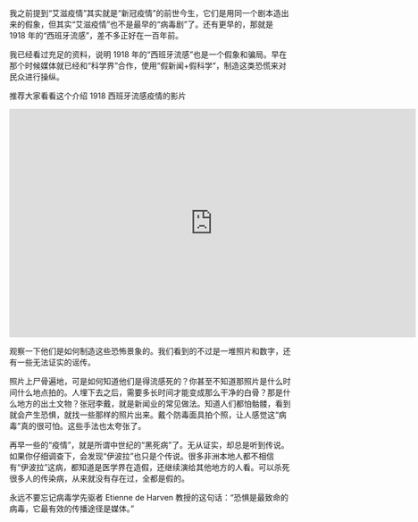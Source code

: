 我之前提到“艾滋疫情”其实就是“新冠疫情”的前世今生，它们是用同一个剧本造出来的假象，但其实“艾滋疫情”也不是最早的“病毒剧”了。还有更早的，那就是 1918 年的“西班牙流感”，差不多正好在一百年前。

我已经看过充足的资料，说明 1918 年的“西班牙流感”也是一个假象和骗局。早在那个时候媒体就已经和“科学界”合作，使用“假新闻+假科学”，制造这类恐慌来对民众进行操纵。

推荐大家看看这个介绍 1918 西班牙流感疫情的影片

<div id="youtube2-UDY5COg2P2c" class="youtube-wrap" data-attrs="{&quot;videoId&quot;:&quot;UDY5COg2P2c&quot;,&quot;startTime&quot;:null,&quot;endTime&quot;:null}">

<div class="youtube-inner"><iframe src="https://www.youtube-nocookie.com/embed/UDY5COg2P2c?rel=0&amp;autoplay=0&amp;showinfo=0&amp;enablejsapi=0" frameborder="0" loading="lazy" gesture="media" allow="autoplay; fullscreen" allowautoplay="true" allowfullscreen="true" width="728" height="409"></iframe></div>


观察一下他们是如何制造这些恐怖景象的。我们看到的不过是一堆照片和数字，还有一些无法证实的谣传。

照片上尸骨遍地，可是如何知道他们是得流感死的？你甚至不知道那照片是什么时间什么地点拍的。人埋下去之后，需要多长时间才能变成那么干净的白骨？那是什么地方的出土文物？张冠李戴，就是新闻业的常见做法。知道人们都怕骷髅，看到就会产生恐惧，就找一些那样的照片出来。戴个防毒面具拍个照，让人感觉这“病毒”真的很可怕。这些手法也太夸张了。

再早一些的“疫情”，就是所谓中世纪的“黑死病”了。无从证实，却总是听到传说。如果你仔细调查下，会发现“伊波拉”也只是个传说。很多非洲本地人都不相信有“伊波拉”这病，都知道是医学界在造假，还继续演给其他地方的人看。可以杀死很多人的传染病，从来就没有存在过，全都是假的。

永远不要忘记病毒学先驱者 Etienne de Harven 教授的这句话：“恐惧是最致命的病毒，它最有效的传播途径是媒体。”
